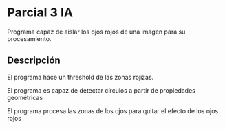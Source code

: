 # Parcial 3 IA

Programa capaz de aislar los ojos rojos de una imagen para su procesamiento. 

## Descripción

El programa hace un threshold de las zonas rojizas.

El programa es capaz de detectar círculos a partir de propiedades geométricas

El programa procesa las zonas de los ojos para quitar el efecto de los ojos rojos

